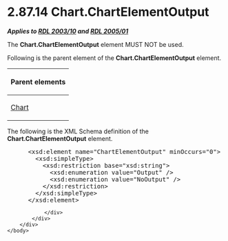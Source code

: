 <html dir="LTR" xmlns:mshelp="http://msdn.microsoft.com/mshelp" xmlns:ddue="http://ddue.schemas.microsoft.com/authoring/2003/5" xmlns:xlink="http://www.w3.org/1999/xlink" xmlns:tool="http://www.microsoft.com/tooltip">
    <head>
        <meta http-equiv="Content-Type" content="text/html; CHARSET=utf-8"></meta>
        <meta name="save" content="history"></meta>
        <title>2.87.14 Chart.ChartElementOutput</title>
        <xml>
            <mshelp:toctitle title="2.87.14 Chart.ChartElementOutput"></mshelp:toctitle>
            <mshelp:rltitle title="[MS-RDL]: Chart.ChartElementOutput"></mshelp:rltitle>
            <mshelp:keyword index="A" term="2143fe65-5036-4833-8351-a7af5d805be7"></mshelp:keyword>
            <mshelp:attr name="DCSext.ContentType" value="open specification"></mshelp:attr>
            <mshelp:attr name="AssetID" value="2143fe65-5036-4833-8351-a7af5d805be7"></mshelp:attr>
            <mshelp:attr name="TopicType" value="kbRef"></mshelp:attr>
            <mshelp:attr name="DCSext.Title" value="[MS-RDL]: Chart.ChartElementOutput" />
        </xml>
    </head>
    <body>
        <div id="header">
            <h1 class="heading">2.87.14 Chart.ChartElementOutput</h1>
        </div>
        <div id="mainSection">
            <div id="mainBody">
                <div id="allHistory" class="saveHistory"></div>
                <div id="sectionSection0" class="section" name="collapseableSection">
                    

<p><b><i>Applies to </i></b><a href="a7e2ad00-07c8-4f6d-80ab-3ad55df7b233.html"><b><i>RDL 2003/10</i></b></a><b>
<i>and </i></b><a href="3ebe2912-4958-4832-b391-cad1f5e13338.html"><b><i>RDL 2005/01</i></b></a></p>

<p>The <b>Chart.ChartElementOutput</b> element MUST NOT be
used.</p>

<p>Following is the parent element of the <b>Chart.ChartElementOutput</b>
element.</p>

<table>
 <thead>
  <tr>
   <th>
   <p>Parent elements</p>
   </th>
  </tr>
 </thead>
 <tr>
  <td>
  <p><a href="b0ab5524-7eb2-47a7-a4d3-230f5c8c5526.html">Chart</a></p>
  </td>
 </tr>
</table>

<p>The following is the XML Schema definition of the <b>Chart.ChartElementOutput</b>
element.</p>

<dl>
<dd>
<div><pre> &lt;xsd:element name=&quot;ChartElementOutput&quot; minOccurs=&quot;0&quot;&gt;
   &lt;xsd:simpleType&gt;
     &lt;xsd:restriction base=&quot;xsd:string&quot;&gt;
       &lt;xsd:enumeration value=&quot;Output&quot; /&gt;
       &lt;xsd:enumeration value=&quot;NoOutput&quot; /&gt;
     &lt;/xsd:restriction&gt;
   &lt;/xsd:simpleType&gt;
 &lt;/xsd:element&gt;
</pre></div>
</dd></dl>


                </div>
            </div>
        </div>
    </body>
</html>